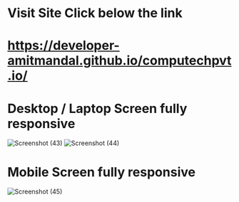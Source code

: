 # Visit Site Click below the link
# https://developer-amitmandal.github.io/computechpvt.io/

# Desktop / Laptop Screen fully responsive

![Screenshot (43)](https://user-images.githubusercontent.com/91625966/213693954-ad84dc80-4b93-401c-af00-94ca92bfb259.png)
![Screenshot (44)](https://user-images.githubusercontent.com/91625966/213693981-1867008a-b593-4aa3-8ecb-24faf96667ab.png)

# Mobile Screen fully responsive

![Screenshot (45)](https://user-images.githubusercontent.com/91625966/213694046-52007d86-0830-4889-a6d7-9660236319b6.png)
